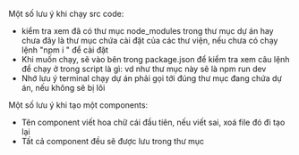 Một số lưu ý khi chạy src code:
- kiểm tra xem đã có thư mục node_modules trong thư mục dự án hay chưa đây là thư mục chứa cài đặt của các thư viện, nếu chưa có chạy lệnh "npm i " để cài đặt
- Khi muốn chạy, sẽ vào bên trong package.json để kiểm tra xem câu lệnh để chạy ở trong script là gì: vd như thư mục này sẽ là npm run dev
- Nhớ lưu ý terminal chạy dự án phải gọi tới đúng thư mục đang chứa dự án, nếu không sẽ bị lôi

Một số lưu ý khi tạo một components:
- Tên component viết hoa chữ cái đầu tiên, nếu viết sai, xoá file đó đi tạo lại
- Tất cả component đều sẽ được lưu trong thư mục 